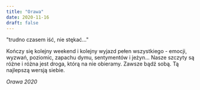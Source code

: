 ```yaml
---
title: "Orawa"
date: 2020-11-16
draft: false
---
```

"trudno czasem iść, nie stękać..."

Kończy się kolejny weekend i kolejny wyjazd pełen wszystkiego - emocji, wyzwań, poziomic, zapachu dymu, sentymentów i jeżyn... Nasze szczyty są różne i różna jest droga, którą na nie obieramy. Zawsze bądź sobą. Tą najlepszą wersją siebie. 

*Orawa 2020*
